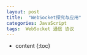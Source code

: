 ```yaml
---
layout: post
title:  "WebSocket探究与应用"
categories: JavaScript
tags:  WebSocket 通信 协议
---
```


* content
{:toc}
